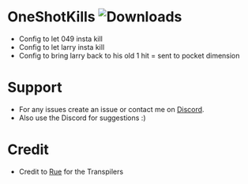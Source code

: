 # OneShotKills ![Downloads](https://img.shields.io/github/downloads/Misfiy/OneShotKills/total)
* Config to let 049 insta kill
* Config to let larry insta kill
* Config to bring larry back to his old 1 hit = sent to pocket dimension

# Support
* For any issues create an issue or contact me on [Discord](https://discord.gg/RYzahv3vfC).
* Also use the Discord for suggestions :)

# Credit
* Credit to [Rue](https://github.com/Ruemena) for the Transpilers
